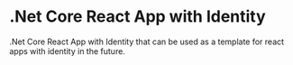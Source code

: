 # .Net Core React App with Identity
.Net Core React App with Identity that can be used as a template for react apps with identity in the future.
